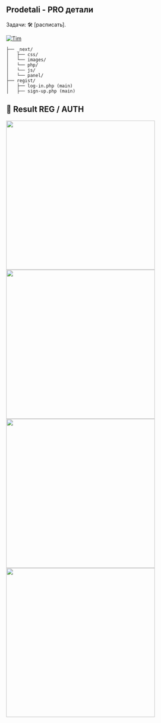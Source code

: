 ## Prodetali - PRO детали
Задачи:
🛠️ [расписать].
   
[![Tim](https://img.shields.io/github/forks/onwidget/astrowind.svg?style=social&label=forks&maxAge=86400&color=ff69b4)](https://t.me/timqwees)

```
├── _next/
│   ├── css/
│   └── images/
│   └── php/
│   └── js/
│   └── panel/
├── regist/
│   ├── log-in.php (main)
│   ├── sign-up.php (main)
```

## 🌙 Result REG / AUTH

<div stye="display: flex">
<img width="400px" src="https://s.iimg.su/s/20/WcCqcATh2v1mRyjD2M1aGr0o6l2Clr2PKOeang2t.png">
<img width="400px" src="https://s.iimg.su/s/20/soQBJZrsNdc4tngxlhFt5qwHN1K7OZ6LzQ0IUf3C.png">
<img width="400px" src="https://s.iimg.su/s/20/VqULPBMsQdrrYe3lTpX7B0io73Kh1hGzgnCFuTfE.png">
<img width="400px" src="https://s.iimg.su/s/20/kP6BAyTL77UUZORAk6txukTgUJ80caQ6XstvATLD.png">
</div>
